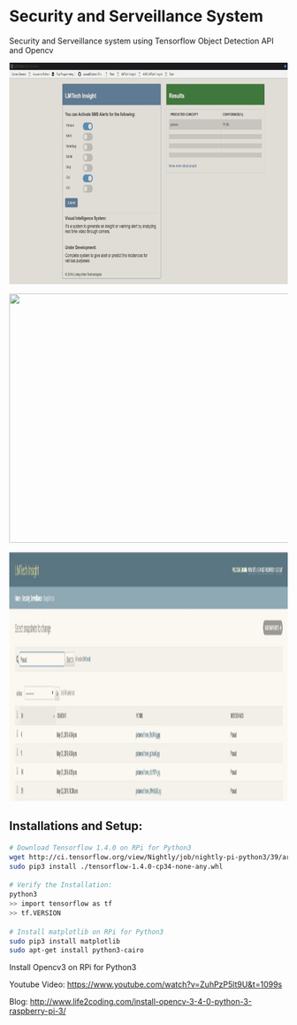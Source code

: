 # Security and Serveillance System
Security and Serveillance system using Tensorflow Object Detection API and Opencv

 <p align="center">
  <img src="home_page.jpg" width=600 height=400>
 </p> 
 
 <p align="center">
  <img src="know_about_people.jpg" width=700 height=450>
 </p> 
 
 <p align="center">
  <img src="search_people.jpg" width=700 height=450>
 </p> 


## Installations and Setup:
```bash
# Download Tensorflow 1.4.0 on RPi for Python3
wget http://ci.tensorflow.org/view/Nightly/job/nightly-pi-python3/39/artifact/output-artifacts/tensorflow-1.4.0-cp34-none-any.whl
sudo pip3 install ./tensorflow-1.4.0-cp34-none-any.whl

# Verify the Installation:
python3
>> import tensorflow as tf
>> tf.VERSION

# Install matplotlib on RPi for Python3
sudo pip3 install matplotlib
sudo apt-get install python3-cairo
```
Install Opencv3 on RPi for Python3

Youtube Video: 
https://www.youtube.com/watch?v=ZuhPzP5lt9U&t=1099s

Blog:
http://www.life2coding.com/install-opencv-3-4-0-python-3-raspberry-pi-3/



